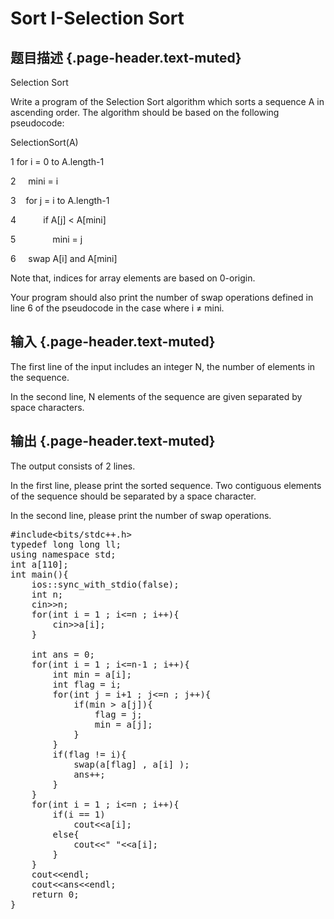 # Sort I-Selection Sort

## 题目描述 {.page-header.text-muted}

<div class="content">
  <p>
    Selection Sort
  </p>
  
  <p>
    Write a program of the Selection Sort algorithm which sorts a sequence A in ascending order. The algorithm should be based on the following pseudocode:
  </p>
  
  <p>
    SelectionSort(A)
  </p>
  
  <p>
    1 for i = 0 to A.length-1
  </p>
  
  <p>
    2     mini = i
  </p>
  
  <p>
    3    for j = i to A.length-1
  </p>
  
  <p>
    4           if A[j] < A[mini]
  </p>
  
  <p>
    5               mini = j
  </p>
  
  <p>
    6     swap A[i] and A[mini]
  </p>
  
  <p>
    Note that, indices for array elements are based on 0-origin.
  </p>
  
  <p>
    Your program should also print the number of swap operations defined in line 6 of the pseudocode in the case where i ≠ mini.
  </p>
</div>

## 输入 {.page-header.text-muted}

<div class="content">
  <p>
    The first line of the input includes an integer N, the number of elements in the sequence.
  </p>
  
  <p>
    In the second line, N elements of the sequence are given separated by space characters.
  </p>
</div>

## 输出 {.page-header.text-muted}

<div class="content">
  <p>
    The output consists of 2 lines.
  </p>
  
  <p>
    In the first line, please print the sorted sequence. Two contiguous elements of the sequence should be separated by a space character.
  </p>
  
  <p>
    In the second line, please print the number of swap operations.
  </p>
</div>

<pre class="EnlighterJSRAW" data-enlighter-language="cpp">#include&lt;bits/stdc++.h&gt;
typedef long long ll;
using namespace std;
int a[110];
int main(){
    ios::sync_with_stdio(false);
    int n;
    cin&gt;&gt;n;
    for(int i = 1 ; i&lt;=n ; i++){
        cin&gt;&gt;a[i];
    }
    
    int ans = 0;
    for(int i = 1 ; i&lt;=n-1 ; i++){
        int min = a[i];
        int flag = i;
        for(int j = i+1 ; j&lt;=n ; j++){
            if(min &gt; a[j]){
                flag = j;
                min = a[j];
            }
        } 
        if(flag != i){
            swap(a[flag] , a[i] );
            ans++;
        }
    }
    for(int i = 1 ; i&lt;=n ; i++){
        if(i == 1)
            cout&lt;&lt;a[i];
        else{
            cout&lt;&lt;" "&lt;&lt;a[i];
        }
    }
    cout&lt;&lt;endl;
    cout&lt;&lt;ans&lt;&lt;endl;
    return 0;
}</pre>

&nbsp;
